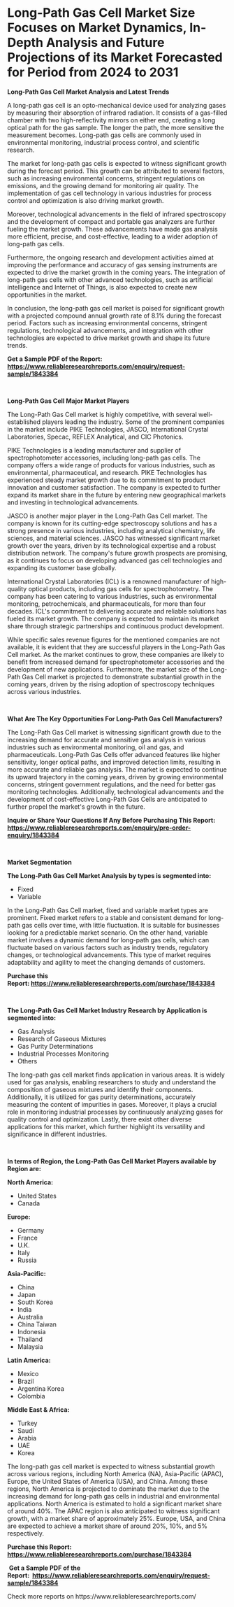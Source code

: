 <p><h1>Long-Path Gas Cell Market Size Focuses on Market Dynamics, In-Depth Analysis and Future Projections of its Market Forecasted for Period from 2024 to 2031</h1></p><p><strong>Long-Path Gas Cell Market Analysis and Latest Trends</strong></p>
<p><p>A long-path gas cell is an opto-mechanical device used for analyzing gases by measuring their absorption of infrared radiation. It consists of a gas-filled chamber with two high-reflectivity mirrors on either end, creating a long optical path for the gas sample. The longer the path, the more sensitive the measurement becomes. Long-path gas cells are commonly used in environmental monitoring, industrial process control, and scientific research.</p><p>The market for long-path gas cells is expected to witness significant growth during the forecast period. This growth can be attributed to several factors, such as increasing environmental concerns, stringent regulations on emissions, and the growing demand for monitoring air quality. The implementation of gas cell technology in various industries for process control and optimization is also driving market growth.</p><p>Moreover, technological advancements in the field of infrared spectroscopy and the development of compact and portable gas analyzers are further fueling the market growth. These advancements have made gas analysis more efficient, precise, and cost-effective, leading to a wider adoption of long-path gas cells.</p><p>Furthermore, the ongoing research and development activities aimed at improving the performance and accuracy of gas sensing instruments are expected to drive the market growth in the coming years. The integration of long-path gas cells with other advanced technologies, such as artificial intelligence and Internet of Things, is also expected to create new opportunities in the market.</p><p>In conclusion, the long-path gas cell market is poised for significant growth with a projected compound annual growth rate of 8.1% during the forecast period. Factors such as increasing environmental concerns, stringent regulations, technological advancements, and integration with other technologies are expected to drive market growth and shape its future trends.</p></p>
<p><strong>Get a Sample PDF of the Report:&nbsp; <a href="https://www.reliableresearchreports.com/enquiry/request-sample/1843384">https://www.reliableresearchreports.com/enquiry/request-sample/1843384</a></strong></p>
<p>&nbsp;</p>
<p><strong>Long-Path Gas Cell Major Market Players</strong></p>
<p><p>The Long-Path Gas Cell market is highly competitive, with several well-established players leading the industry. Some of the prominent companies in the market include PIKE Technologies, JASCO, International Crystal Laboratories, Specac, REFLEX Analytical, and CIC Photonics.</p><p>PIKE Technologies is a leading manufacturer and supplier of spectrophotometer accessories, including long-path gas cells. The company offers a wide range of products for various industries, such as environmental, pharmaceutical, and research. PIKE Technologies has experienced steady market growth due to its commitment to product innovation and customer satisfaction. The company is expected to further expand its market share in the future by entering new geographical markets and investing in technological advancements.</p><p>JASCO is another major player in the Long-Path Gas Cell market. The company is known for its cutting-edge spectroscopy solutions and has a strong presence in various industries, including analytical chemistry, life sciences, and material sciences. JASCO has witnessed significant market growth over the years, driven by its technological expertise and a robust distribution network. The company's future growth prospects are promising, as it continues to focus on developing advanced gas cell technologies and expanding its customer base globally.</p><p>International Crystal Laboratories (ICL) is a renowned manufacturer of high-quality optical products, including gas cells for spectrophotometry. The company has been catering to various industries, such as environmental monitoring, petrochemicals, and pharmaceuticals, for more than four decades. ICL's commitment to delivering accurate and reliable solutions has fueled its market growth. The company is expected to maintain its market share through strategic partnerships and continuous product development.</p><p>While specific sales revenue figures for the mentioned companies are not available, it is evident that they are successful players in the Long-Path Gas Cell market. As the market continues to grow, these companies are likely to benefit from increased demand for spectrophotometer accessories and the development of new applications. Furthermore, the market size of the Long-Path Gas Cell market is projected to demonstrate substantial growth in the coming years, driven by the rising adoption of spectroscopy techniques across various industries.</p></p>
<p>&nbsp;</p>
<p><strong>What Are The Key Opportunities For Long-Path Gas Cell Manufacturers?</strong></p>
<p><p>The Long-Path Gas Cell market is witnessing significant growth due to the increasing demand for accurate and sensitive gas analysis in various industries such as environmental monitoring, oil and gas, and pharmaceuticals. Long-Path Gas Cells offer advanced features like higher sensitivity, longer optical paths, and improved detection limits, resulting in more accurate and reliable gas analysis. The market is expected to continue its upward trajectory in the coming years, driven by growing environmental concerns, stringent government regulations, and the need for better gas monitoring technologies. Additionally, technological advancements and the development of cost-effective Long-Path Gas Cells are anticipated to further propel the market's growth in the future.</p></p>
<p><strong>Inquire or Share Your Questions If Any Before Purchasing This Report: <a href="https://www.reliableresearchreports.com/enquiry/pre-order-enquiry/1843384">https://www.reliableresearchreports.com/enquiry/pre-order-enquiry/1843384</a></strong></p>
<p>&nbsp;</p>
<p><strong>Market Segmentation</strong></p>
<p><strong>The Long-Path Gas Cell Market Analysis by types is segmented into:</strong></p>
<p><ul><li>Fixed</li><li>Variable</li></ul></p>
<p><p>In the Long-Path Gas Cell market, fixed and variable market types are prominent. Fixed market refers to a stable and consistent demand for long-path gas cells over time, with little fluctuation. It is suitable for businesses looking for a predictable market scenario. On the other hand, variable market involves a dynamic demand for long-path gas cells, which can fluctuate based on various factors such as industry trends, regulatory changes, or technological advancements. This type of market requires adaptability and agility to meet the changing demands of customers.</p></p>
<p><strong>Purchase this Report:&nbsp;<a href="https://www.reliableresearchreports.com/purchase/1843384">https://www.reliableresearchreports.com/purchase/1843384</a></strong></p>
<p>&nbsp;</p>
<p><strong>The Long-Path Gas Cell Market Industry Research by Application is segmented into:</strong></p>
<p><ul><li>Gas Analysis</li><li>Research of Gaseous Mixtures</li><li>Gas Purity Determinations</li><li>Industrial Processes Monitoring</li><li>Others</li></ul></p>
<p><p>The long-path gas cell market finds application in various areas. It is widely used for gas analysis, enabling researchers to study and understand the composition of gaseous mixtures and identify their components. Additionally, it is utilized for gas purity determinations, accurately measuring the content of impurities in gases. Moreover, it plays a crucial role in monitoring industrial processes by continuously analyzing gases for quality control and optimization. Lastly, there exist other diverse applications for this market, which further highlight its versatility and significance in different industries.</p></p>
<p>&nbsp;</p>
<p><strong>In terms of Region, the Long-Path Gas Cell Market Players available by Region are:</strong></p>
<p>
    <p> <strong> North America: </strong>
        <ul>
            <li>United States</li>
            <li>Canada</li>
        </ul>
        </p> 
    <p> <strong> Europe: </strong>
        <ul>
            <li>Germany</li>
            <li>France</li>
            <li>U.K.</li>
            <li>Italy</li>
            <li>Russia</li>
        </ul>
        </p> 
    <p> <strong> Asia-Pacific: </strong>
        <ul>
            <li>China</li>
            <li>Japan</li>
            <li>South Korea</li>
            <li>India</li>
            <li>Australia</li>
            <li>China Taiwan</li>
            <li>Indonesia</li>
            <li>Thailand</li>
            <li>Malaysia</li>
        </ul>
        </p> 
    <p> <strong> Latin America: </strong>
        <ul>
            <li>Mexico</li>
            <li>Brazil</li>
            <li>Argentina Korea</li>
            <li>Colombia</li>
        </ul>
        </p> 
    <p> <strong> Middle East & Africa: </strong>
        <ul>
            <li>Turkey</li>
            <li>Saudi</li>
            <li>Arabia</li>
            <li>UAE</li>
            <li>Korea</li>
        </ul>
    </p>
    </p>
<p><p>The long-path gas cell market is expected to witness substantial growth across various regions, including North America (NA), Asia-Pacific (APAC), Europe, the United States of America (USA), and China. Among these regions, North America is projected to dominate the market due to the increasing demand for long-path gas cells in industrial and environmental applications. North America is estimated to hold a significant market share of around 40%. The APAC region is also anticipated to witness significant growth, with a market share of approximately 25%. Europe, USA, and China are expected to achieve a market share of around 20%, 10%, and 5% respectively.</p></p>
<p><strong>Purchase this Report: <a href="https://www.reliableresearchreports.com/purchase/1843384">https://www.reliableresearchreports.com/purchase/1843384</a></strong></p>
<p>&nbsp;<strong>Get a Sample PDF of the Report:&nbsp;&nbsp;<a href="https://www.reliableresearchreports.com/enquiry/request-sample/1843384">https://www.reliableresearchreports.com/enquiry/request-sample/1843384</a></strong></p>
<p><strong></strong></p>
<p>Check more reports on https://www.reliableresearchreports.com/</p>